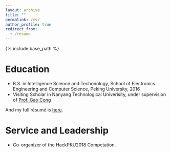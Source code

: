 ```yaml
---
layout: archive
title: ""
permalink: /cv/
author_profile: true
redirect_from:
  - /resume
---
```


{% include base_path %}

Education
======
* B.S. in Intelligence Science and Techonology, School of Electronics Engineering and Computer Science, Peking University, 2016
* Visiting Scholar in Nanyang Technological Univerisity, under supervision of [Prof. Gao Cong](https://www.ntu.edu.sg/home/gaocong/)
  
And my full résumé is [here]().

# Service and Leadership
* Co-organizer of the HackPKU2018 Competation.

